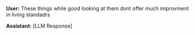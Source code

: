 **User:**
These things while good looking at them dont offer much improvment in living standadrs

**Assistant:**
[LLM Response]

